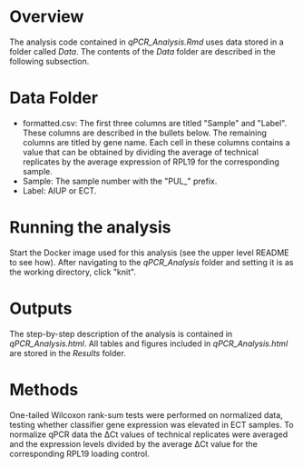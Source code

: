 # Overview


The analysis code contained in *qPCR_Analysis.Rmd* uses data stored in a folder called *Data*. The contents of the *Data* folder are described in the following subsection.


# Data Folder


- formatted.csv: The first three columns are titled "Sample" and "Label". These columns are described in the bullets below. The remaining columns are titled by gene name. Each cell in these columns contains a value that can be obtained by dividing the average of technical replicates by the average expression of RPL19 for the corresponding sample.
 - Sample: The sample number with the "PUL_" prefix.
  - Label: AIUP or ECT.


# Running the analysis


Start the Docker image used for this analysis (see the upper level README to see how). After navigating to the *qPCR_Analysis* folder and setting it is as the working directory, click "knit".


# Outputs


The step-by-step description of the analysis is contained in *qPCR_Analysis.html*. All tables and figures included in *qPCR_Analysis.html* are stored in the *Results* folder.


# Methods


One-tailed Wilcoxon rank-sum tests were performed on normalized data, testing whether classifier gene expression was elevated in ECT samples. To normalize qPCR data the ΔCt values of technical replicates were averaged and the expression levels divided by the average ΔCt value for the corresponding RPL19 loading control.
